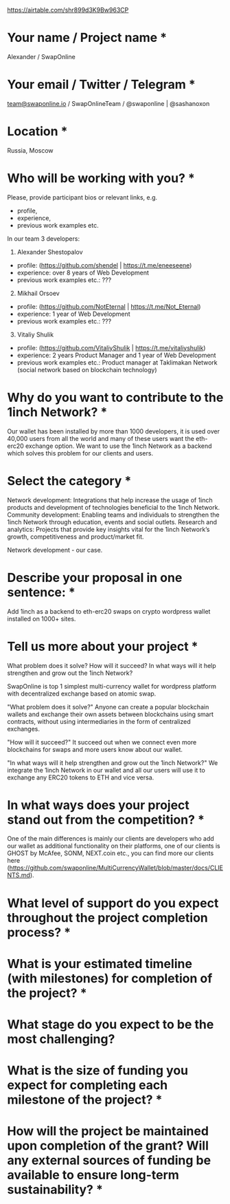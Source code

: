 https://airtable.com/shr899d3K9Bw963CP

# Your name / Project name *

Alexander / SwapOnline


# Your email / Twitter / Telegram *

team@swaponline.io / SwapOnlineTeam / @swaponline | @sashanoxon


# Location *

Russia, Moscow


# Who will be working with you? *
Please, provide participant bios or relevant links, e.g.
- profile,
- experience,
- previous work examples etc.

In our team 3 developers:

1) Alexander Shestopalov
- profile: (https://github.com/shendel | https://t.me/eneeseene)
- experience: over 8 years of Web Development
- previous work examples etc.: ???

2) Mikhail Orsoev
- profile: (https://github.com/NotEternal | https://t.me/Not_Eternal)
- experience: 1 year of Web Development
- previous work examples etc.: ???

3) Vitaliy Shulik
- profile: (https://github.com/VitaliyShulik | https://t.me/vitaliyshulik)
- experience: 2 years Product Manager and 1 year of Web Development
- previous work examples etc.: Product manager at Taklimakan Network (social network based on blockchain technology)


# Why do you want to contribute to the 1inch Network? *

Our wallet has been installed by more than 1000 developers, it is used over 40,000 users from all the world
and many of these users want the eth-erc20 exchange option.
We want to use the 1inch Network as a backend which solves this problem for our clients and users.


# Select the category *
Network development: Integrations that help increase the usage of 1inch products and development of technologies beneficial to the 1inch Network.
Community development: Enabling teams and individuals to strengthen the 1inch Network through education, events and social outlets.
Research and analytics: Projects that provide key insights vital for the 1inch Network’s growth, competitiveness and product/market fit.

Network development - our case.


# Describe your proposal in one sentence: *

Add 1inch as a backend to eth-erc20 swaps on crypto wordpress wallet installed on 1000+ sites.


# Tell us more about your project *
What problem does it solve? How will it succeed? In what ways will it help strengthen and grow out the 1inch Network?

SwapOnline is top 1 simplest multi-currency wallet for wordpress platform with decentralized exchange based on atomic swap.

"What problem does it solve?"
Anyone can create a popular blockchain wallets and exchange their own assets between blockchains using smart contracts,
without using intermediaries in the form of centralized exchanges.

"How will it succeed?"
It succeed out when we connect even more blockchains for swaps and more users know about our wallet.

"In what ways will it help strengthen and grow out the 1inch Network?"
We integrate the 1inch Network in our wallet and all our users will use it to exchange any ERC20 tokens to ETH and vice versa.


# In what ways does your project stand out from the competition? *

One of the main differences is mainly our clients are developers who add our wallet as additional functionality on their platforms,
one of our clients is GHOST by McAfee, SONM, NEXT.coin etc., you can find more our clients here (https://github.com/swaponline/MultiCurrencyWallet/blob/master/docs/CLIENTS.md).


# What level of support do you expect throughout the project completion process? *
# What is your estimated timeline (with milestones) for completion of the project? *
# What stage do you expect to be the most challenging?
# What is the size of funding you expect for completing each milestone of the project? *
# How will the project be maintained upon completion of the grant? Will any external sources of funding be available to ensure long-term sustainability? *
